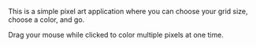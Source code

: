 This is a simple pixel art application where you can choose your grid size, choose a color, and go.  

Drag your mouse while clicked to color multiple pixels at one time.